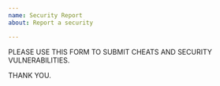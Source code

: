 ```yaml
---
name: Security Report
about: Report a security

---
```


PLEASE USE THIS FORM TO SUBMIT CHEATS AND SECURITY VULNERABILITIES.

THANK YOU.
